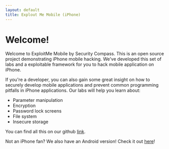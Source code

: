 ```yaml
---
layout: default
title: Explout Me Mobile (iPhone)
---
```


Welcome!
========

Welcome to ExploitMe Mobile by Security Compass.  This is an open
source project demonstrating iPhone mobile hacking.  We've developed
this set of labs and a exploitable framework for you to hack mobile
application on iPhone.

If you're a developer, you can also gain some great insight on how to
securely develop mobile applications and prevent common programming
pitfalls in iPhone applications. Our labs will help you learn about:

 * Parameter manipulation
 * Encryption
 * Password lock screens
 * File system 
 * Insecure storage
  
You can find all this on our github [link](http://www.github.com/SecurityCompass/iPhoneLabs). 

Not an iPhone fan?  We also have an Android version! Check it out [here](http://securitycompass.github.com/AndroidLabs)!
